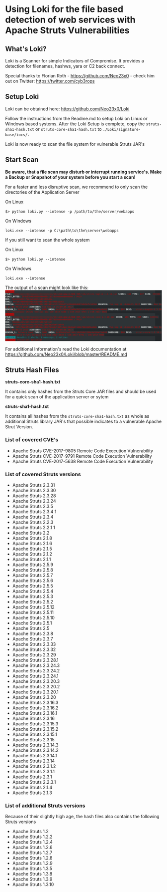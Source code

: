 # Using Loki for the file based detection of web services with Apache Struts Vulnerabilities
## What's Loki?
Loki is a Scanner for simple Indicators of Compromise. It provides a detection
for filenames, hashws, yara or C2 back connect.

Special thanks to Florian Roth - https://github.com/Neo23x0 - check him out on Twitter: https://twitter.com/cyb3rops
## Setup Loki
Loki can be obtained here: https://github.com/Neo23x0/Loki

Follow the instructions from the Readme.md to setup Loki on Linux or Windows
based systems. After the Loki Setup is complete, copy the `struts-sha1-hash.txt`
or `struts-core-sha1-hash.txt` to `./Loki/signature-base/iocs/.`

Loki is now ready to scan the file system for vulnerable Struts JAR's

## Start Scan
**Be aware, that a file scan may disturb or interrupt running service's. Make a
Backup or Snapshot of your system before you start a scan!**

For a faster and less disruptive scan, we recommend to only scan the directories
of the Application Server

On Linux
```
$> python loki.py --intense -p /path/to/the/server/webapps
```

On Windows
```
loki.exe --intense -p C:\path\to\the\server\webapps
```

If you still want to scan the whole system

On Linux
```
$> python loki.py --intense
```

On Windows
```
loki.exe --intense
```

The output of a scan might look like this:
![Loki Output](example.jpg)

For additional Information's read the Loki documentation at
https://github.com/Neo23x0/Loki/blob/master/README.md

## Struts Hash Files
**struts-core-sha1-hash.txt**

It contains only hashes from the Struts Core JAR files and should be used for
a quick scan of the application server or sytem

**struts-sha1-hash.txt**

It contains all hashes from the `struts-core-sha1-hash.txt` as whole as
additional Struts library JAR's that possible indicates to a vulnerable Apache
Strut Version.

### List of covered CVE's
* Apache Struts CVE-2017-9805 Remote Code Execution Vulnerability
* Apache Struts CVE-2017-9791 Remote Code Execution Vulnerability
* Apache Struts CVE-2017-5638 Remote Code Execution Vulnerability

### List of covered Struts versions
* Apache Struts 2.3.31
* Apache Struts 2.3.30
* Apache Struts 2.3.28
* Apache Struts 2.3.24
* Apache Struts 2.3.5
* Apache Struts 2.3.4 1
* Apache Struts 2.3.4
* Apache Struts 2.2.3
* Apache Struts 2.2.1 1
* Apache Struts 2.2
* Apache Struts 2.1.8
* Apache Struts 2.1.6
* Apache Struts 2.1.5
* Apache Struts 2.1.2
* Apache Struts 2.1.1
* Apache Struts 2.5.9
* Apache Struts 2.5.8
* Apache Struts 2.5.7
* Apache Struts 2.5.6
* Apache Struts 2.5.5
* Apache Struts 2.5.4
* Apache Struts 2.5.3
* Apache Struts 2.5.2
* Apache Struts 2.5.12
* Apache Struts 2.5.11
* Apache Struts 2.5.10
* Apache Struts 2.5.1
* Apache Struts 2.5
* Apache Struts 2.3.8
* Apache Struts 2.3.7
* Apache Struts 2.3.33
* Apache Struts 2.3.32
* Apache Struts 2.3.29
* Apache Struts 2.3.28.1
* Apache Struts 2.3.24.3
* Apache Struts 2.3.24.2
* Apache Struts 2.3.24.1
* Apache Struts 2.3.20.3
* Apache Struts 2.3.20.2
* Apache Struts 2.3.20.1
* Apache Struts 2.3.20
* Apache Struts 2.3.16.3
* Apache Struts 2.3.16.2
* Apache Struts 2.3.16.1
* Apache Struts 2.3.16
* Apache Struts 2.3.15.3
* Apache Struts 2.3.15.2
* Apache Struts 2.3.15.1
* Apache Struts 2.3.15
* Apache Struts 2.3.14.3
* Apache Struts 2.3.14.2
* Apache Struts 2.3.14.1
* Apache Struts 2.3.14
* Apache Struts 2.3.1.2
* Apache Struts 2.3.1.1
* Apache Struts 2.3.1
* Apache Struts 2.2.3.1
* Apache Struts 2.1.4
* Apache Struts 2.1.3

### List of additional Struts versions
Because of their slightly high age, the hash files also contains the following
Struts versions
* Apache Struts 1.2
* Apache Struts 1.2.2
* Apache Struts 1.2.4
* Apache Struts 1.2.6
* Apache Struts 1.2.7
* Apache Struts 1.2.8
* Apache Struts 1.2.9
* Apache Struts 1.3.5
* Apache Struts 1.3.8
* Apache Struts 1.3.9
* Apache Struts 1.3.10
